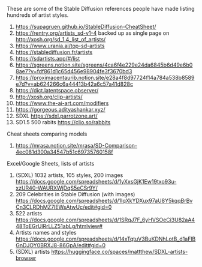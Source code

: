 These are some of the Stable Diffusion references people have made listing hundreds of artist styles.

1. https://supagruen.github.io/StableDiffusion-CheatSheet/
2. https://rentry.org/artists_sd-v1-4 backed up as single page on http://xosh.org/sd_1.4_list_of_artists/ 
4. https://www.urania.ai/top-sd-artists
5. https://stablediffusion.fr/artists
6. https://sdartists.app/#/list
7. https://sgreens.notion.site/sgreens/4ca6f4e229e24da6845b6d49e6b08ae7?v=fdf861d1c65d456e98904fe3f3670bd3
8. https://proximacentaurib.notion.site/e28a4f8d97724f14a784a538b8589e7d?v=ab624266c6a44413b42a6c57a41d828c
9. https://dict.latentspace.observer/
10. http://xosh.org/clip-artists/
11. https://www.the-ai-art.com/modifiers
12. https://gorgeous.adityashankar.xyz/
13. SDXL https://sdxl.parrotzone.art/
14. SD1.5 500 rabits https://clio.so/rabbits

Cheat sheets comparing models

1. https://mrasa.notion.site/mrasa/SD-Comparison-4ec081d300a34547b51c69735760158f

Excel/Google Sheets, lists of artists

1. (SDXL) 1032 artists, 105 styles, 200 images https://docs.google.com/spreadsheets/d/1yXxsGjK1Ew19txo93u-xzUR40-WAURXWjDqS5eCSr9Y/
2. 209 Celebrities in Stable Diffusion (with images) https://docs.google.com/spreadsheets/d/1IqXkYDXux97aU8Y5kqqBrBvCn3CLRDhMZ7lEWsAtwUc/edit#gid=0
3. 522 artists https://docs.google.com/spreadsheets/d/1SRqJ7F_6yHVSOeCi3U82aA448TqEGrUlRrLLZ51abLg/htmlview#
4. Artists names and styles https://docs.google.com/spreadsheets/d/14xTqtuV3BuKDNhLotB_d1aFlBGnDJOY0BRXJ8-86GpA/edit#gid=0
5. (SDXL) artists https://huggingface.co/spaces/mattthew/SDXL-artists-browser
